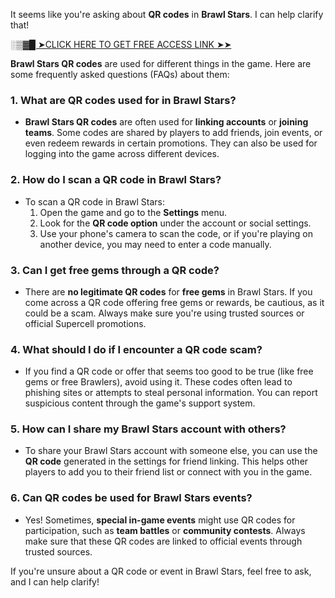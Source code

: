 <p>It seems like you're asking about <strong>QR codes</strong> in <strong>Brawl Stars</strong>. I can help clarify that!</p>
<p><a href="https://allresources.xyz/brawlstars.html/">░▒▓█ ➤CLICK HERE TO GET FREE ACCESS LINK ➤➤</a></p>
<p><strong>Brawl Stars QR codes</strong> are used for different things in the game. Here are some frequently asked questions (FAQs) about them:</p>
<h3>1. <strong>What are QR codes used for in Brawl Stars?</strong></h3>
<ul>
<li><strong>Brawl Stars QR codes</strong> are often used for <strong>linking accounts</strong> or <strong>joining teams</strong>. Some codes are shared by players to add friends, join events, or even redeem rewards in certain promotions. They can also be used for logging into the game across different devices.</li>
</ul>
<h3>2. <strong>How do I scan a QR code in Brawl Stars?</strong></h3>
<ul>
<li>To scan a QR code in Brawl Stars:
<ol>
<li>Open the game and go to the <strong>Settings</strong> menu.</li>
<li>Look for the <strong>QR code option</strong> under the account or social settings.</li>
<li>Use your phone's camera to scan the code, or if you're playing on another device, you may need to enter a code manually.</li>
</ol>
</li>
</ul>
<h3>3. <strong>Can I get free gems through a QR code?</strong></h3>
<ul>
<li>There are <strong>no legitimate QR codes</strong> for <strong>free gems</strong> in Brawl Stars. If you come across a QR code offering free gems or rewards, be cautious, as it could be a scam. Always make sure you're using trusted sources or official Supercell promotions.</li>
</ul>
<h3>4. <strong>What should I do if I encounter a QR code scam?</strong></h3>
<ul>
<li>If you find a QR code or offer that seems too good to be true (like free gems or free Brawlers), avoid using it. These codes often lead to phishing sites or attempts to steal personal information. You can report suspicious content through the game's support system.</li>
</ul>
<h3>5. <strong>How can I share my Brawl Stars account with others?</strong></h3>
<ul>
<li>To share your Brawl Stars account with someone else, you can use the <strong>QR code</strong> generated in the settings for friend linking. This helps other players to add you to their friend list or connect with you in the game.</li>
</ul>
<h3>6. <strong>Can QR codes be used for Brawl Stars events?</strong></h3>
<ul>
<li>Yes! Sometimes, <strong>special in-game events</strong> might use QR codes for participation, such as <strong>team battles</strong> or <strong>community contests</strong>. Always make sure that these QR codes are linked to official events through trusted sources.</li>
</ul>
<p>If you're unsure about a QR code or event in Brawl Stars, feel free to ask, and I can help clarify!</p>
